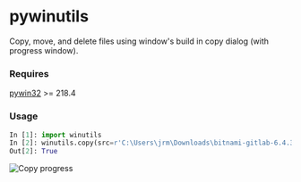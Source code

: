 pywinutils
==========

Copy, move, and delete files using window's build in copy dialog (with progress window).


### Requires ###


[pywin32](http://www.lfd.uci.edu/~gohlke/pythonlibs/#pywin32) >= 218.4


### Usage ###

```python
In [1]: import winutils
In [2]: winutils.copy(src=r'C:\Users\jrm\Downloads\bitnami-gitlab-6.4.3-1-linux-x64-installer.run',dst=r'C:\Users\jrm\Desktop')
Out[2]: True

```

![Copy progress](https://lh6.googleusercontent.com/0JeNt0WSw2S4QwbbgEqx8STNdXlu2WHJTb0hFZI1krRKfkh2dxU6pFAavMq5z-1YR1Mmgzoc61vCxvlMM0SUDKRT49YoJ9mCG2caXpJYtwbLtFXLhsKcZXV0Csb8-A)
